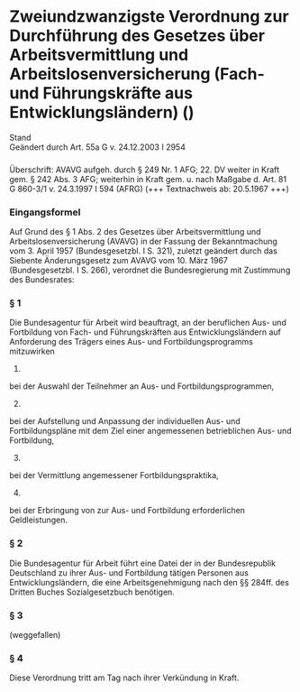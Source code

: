Zweiundzwanzigste Verordnung zur Durchführung des Gesetzes über Arbeitsvermittlung und Arbeitslosenversicherung (Fach- und Führungskräfte aus Entwicklungsländern) ()
=====================================================================================================================================================================

Stand  
Geändert durch Art. 55a G v. 24.12.2003 I 2954

### 

Überschrift: AVAVG aufgeh. durch § 249 Nr. 1 AFG; 22. DV weiter in Kraft gem. § 242 Abs. 3 AFG; weiterhin in Kraft gem. u. nach Maßgabe d. Art. 81 G 860-3/1 v. 24.3.1997 I 594 (AFRG)
(+++ Textnachweis ab: 20.5.1967 +++)

### Eingangsformel

Auf Grund des § 1 Abs. 2 des Gesetzes über Arbeitsvermittlung und Arbeitslosenversicherung (AVAVG) in der Fassung der Bekanntmachung vom 3. April 1957 (Bundesgesetzbl. I S. 321), zuletzt geändert durch das Siebente Änderungsgesetz zum AVAVG vom 10. März 1967 (Bundesgesetzbl. I S. 266), verordnet die Bundesregierung mit Zustimmung des Bundesrates:

### § 1

Die Bundesagentur für Arbeit wird beauftragt, an der beruflichen Aus- und Fortbildung von Fach- und Führungskräften aus Entwicklungsländern auf Anforderung des Trägers eines Aus- und Fortbildungsprogramms mitzuwirken

1.  
bei der Auswahl der Teilnehmer an Aus- und Fortbildungsprogrammen,

2.  
bei der Aufstellung und Anpassung der individuellen Aus- und Fortbildungspläne mit dem Ziel einer angemessenen betrieblichen Aus- und Fortbildung,

3.  
bei der Vermittlung angemessener Fortbildungspraktika,

4.  
bei der Erbringung von zur Aus- und Fortbildung erforderlichen Geldleistungen.

### § 2

Die Bundesagentur für Arbeit führt eine Datei der in der Bundesrepublik Deutschland zu ihrer Aus- und Fortbildung tätigen Personen aus Entwicklungsländern, die eine Arbeitsgenehmigung nach den §§ 284ff. des Dritten Buches Sozialgesetzbuch benötigen.

### § 3

(weggefallen)

### § 4

Diese Verordnung tritt am Tag nach ihrer Verkündung in Kraft.
